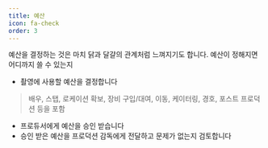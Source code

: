 ```yaml
---
title: 예산
icon: fa-check
order: 3
---
```

예산을 결정하는 것은 마치 닭과 달걀의 관계처럼 느껴지기도 합니다. 예산이 정해지면 어디까지 쓸 수 있는지 

- 촬영에 사용할 예산을 결정합니다
> 배우, 스탭, 로케이션 확보, 장비 구입/대여, 이동, 케이터링, 경호, 포스트 프로덕션 등을 포함
- 프로듀서에게 예산을 승인 받습니다
- 승인 받은 예산을 프로덕션 감독에게 전달하고 문제가 없는지 검토합니다